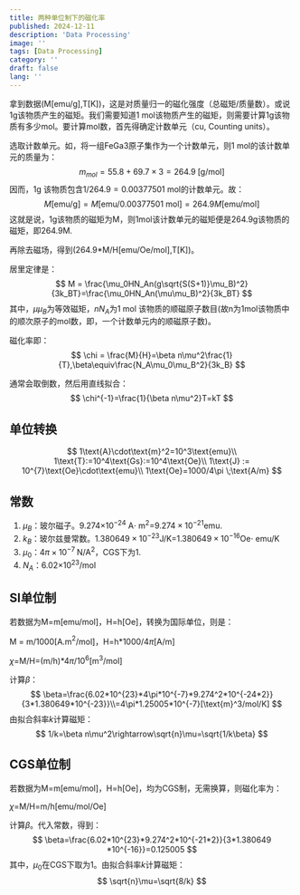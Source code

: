 ```yaml
---
title: 两种单位制下的磁化率
published: 2024-12-11
description: 'Data Processing'
image: ''
tags: [Data Processing]
category: ''
draft: false 
lang: ''
---
```


拿到数据(M[emu/g],T[K])，这是对质量归一的磁化强度（总磁矩/质量数）。或说1g该物质产生的磁矩。我们需要知道1 mol该物质产生的磁矩，则需要计算1g该物质有多少mol。要计算mol数，首先得确定计数单元（cu, Counting units）。

选取计数单元。如，将一组FeGa3原子集作为一个计数单元，则1 mol的该计数单元的质量为：
$$
m_{mol}=55.8+69.7\times3=264.9 \;[\text{g/mol}]
$$
因而，1g 该物质包含$1/264.9=0.00377501$ mol的计数单元。故：
$$
M\text{[emu/g]}=M\text{[emu/0.00377501 mol]}=264.9M\text{[emu/mol]}
$$
这就是说，1g该物质的磁矩为M，则1mol该计数单元的磁矩便是264.9g该物质的磁矩，即264.9M.

再除去磁场，得到(264.9*M/H[emu/Oe/mol],T[K])。

居里定律是：
$$
M = \frac{\mu_0HN_An(g\sqrt{S(S+1)}\mu_B)^2}{3k_BT}=\frac{\mu_0HN_An(\mu\mu_B)^2}{3k_BT}
$$
其中，$\mu\mu_B$为等效磁矩，$nN_A$为1 mol 该物质的顺磁原子数目(故n为1mol该物质中的顺次原子的mol数，即，一个计数单元内的顺磁原子数)。

磁化率即：
$$
\chi = \frac{M}{H}=\beta n\mu^2\frac{1}{T},\beta\equiv\frac{N_A\mu_0\mu_B^2}{3k_B}
$$

通常会取倒数，然后用直线拟合：
$$
\chi^{-1}=\frac{1}{\beta n\mu^2}T=kT
$$


## 单位转换

$$
1\text{A}\cdot\text{m}^2=10^3\text{emu}\\
1\text{T}:=10^4\text{Gs}:=10^4\text{Oe}\\
1\text{J} := 10^{7}\text{Oe}\cdot\text{emu}\\
1\text{Oe}=1000/4\pi \;\text{A/m}
$$

## 常数

1. $\mu_B$：玻尔磁子。9.274$\times10^{-24}$ A$\cdot$ m$^2$=$9.274\times10^{-21}\text {emu}$.
2. $k_B$：玻尔兹曼常数。$1.380649 × 10^{-23}$J/K=$1.380649 × 10^{-16}$Oe$\cdot$ emu/K
3. $\mu_0$：$4\pi\times10^{-7} \;\text{N/A}^2$，CGS下为1.
4. $N_A$：6.02$\times 10^{23}$/mol



## SI单位制

若数据为M=m[emu/mol]，H=h[Oe]，转换为国际单位，则是：

M = m/1000[A.m$^2$/mol]，H=h*1000/4$\pi$[A/m]

$\chi=$M/H=(m/h)*4$\pi$/$10^6$[m$^3$/mol]

计算$\beta$：
$$
\beta=\frac{6.02*10^{23}*4\pi*10^{-7}*9.274^2*10^{-24*2}}{3*1.380649*10^{-23}}\\=4\pi*1.25005*10^{-7}[\text{m}^3/mol/K]
$$
由拟合斜率$k$计算磁矩：
$$
1/k=\beta n\mu^2\rightarrow\sqrt{n}\mu=\sqrt{1/k\beta}
$$



## CGS单位制

若数据为M=m[emu/mol]，H=h[Oe]，均为CGS制，无需换算，则磁化率为：

$\chi$=M/H=m/h[emu/mol/Oe]

计算$\beta$。代入常数，得到：
$$
\beta=\frac{6.02*10^{23}*9.274^2*10^{-21*2}}{3*1.380649 *10^{-16}}=0.125005
$$
其中，$\mu_0$在CGS下取为1。由拟合斜率$k$计算磁矩：
$$
\sqrt{n}\mu=\sqrt{8/k}
$$

